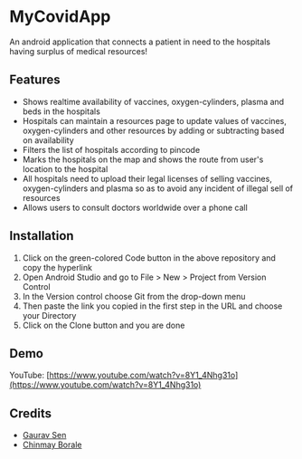 # MyCovidApp
An android application that connects a patient in need to the hospitals having surplus of medical resources!

## Features
* Shows realtime availability of vaccines, oxygen-cylinders, plasma and beds in the hospitals
* Hospitals can maintain a resources page to update values of vaccines, oxygen-cylinders and other resources by adding or subtracting based on availability
* Filters the list of hospitals according to pincode
* Marks the hospitals on the map and shows the route from user's location to the hospital
* All hospitals need to upload their legal licenses of selling vaccines, oxygen-cylinders and plasma so as to avoid any incident of illegal sell of resources
* Allows users to consult doctors worldwide over a phone call

## Installation
1. Click on the green-colored Code button in the above repository and copy the hyperlink
2. Open Android Studio and go to File > New > Project from Version Control
3. In the Version control choose Git from the drop-down menu
4. Then paste the link you copied in the first step in the URL and choose your Directory
5. Click on the Clone button and you are done

## Demo
YouTube: [https://www.youtube.com/watch?v=8Y1_4Nhg31o](https://www.youtube.com/watch?v=8Y1_4Nhg31o)

## Credits
* [Gaurav Sen](https://github.com/VortexExpansion)
* [Chinmay Borale](https://github.com/bchinmay-star)

